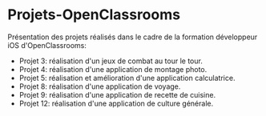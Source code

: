 # Projets-OpenClassrooms

Présentation des projets réalisés dans le cadre de la formation développeur iOS d'OpenClassrooms:

- Projet 3: réalisation d'un jeux de combat au tour le tour. 
- Projet 4: réalisation d'une application de montage photo.
- Projet 5: réalisation et amélioration d'une application calculatrice.
- Projet 8: réalisation d'une application de voyage.
- Projet 9: réalisation d'une application de recette de cuisine.
- Projet 12: réalisation d'une application de culture générale. 
